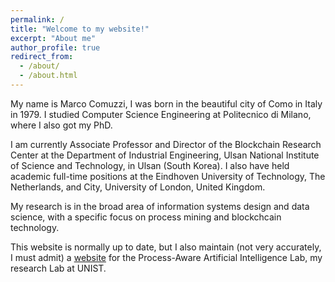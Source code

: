 ```yaml
---
permalink: /
title: "Welcome to my website!"
excerpt: "About me"
author_profile: true
redirect_from: 
  - /about/
  - /about.html
---
```


My name is Marco Comuzzi, I was born in the beautiful city of Como in Italy in 1979. I studied Computer Science Engineering at Politecnico di Milano, where I also got my PhD. 

I am currently Associate Professor and Director of the Blockchain Research Center at the Department of Industrial Engineering, Ulsan National Institute of Science and Technology, in Ulsan (South Korea). I also have held academic full-time positions at the Eindhoven University of Technology, The Netherlands, and City, University of London, United Kingdom. 

My research is in the broad area of information systems design and data science, with a specific focus on process mining and blockchcain technology.

This website is normally up to date, but I also maintain (not very accurately, I must admit) a [website](https://iel.unist.ac.kr) for the Process-Aware Artificial Intelligence Lab, my research Lab at UNIST.


